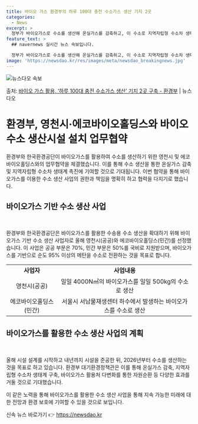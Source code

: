 ```yaml
---
title: 바이오 가스 환경부의 하루 100대 충전 수소가스 생산 기지 2곳
categories:
  - News
excerpt: >
  정부가 바이오가스로 수소를 생산해 온실가스를 감축하고, 이 수소로 지역자립형 수소차 생태계 등을 촉진한다. …
feature_text: >
  ## navernews 실시간 뉴스 속보입니다.

  정부가 바이오가스로 수소를 생산해 온실가스를 감축하고, 이 수소로 지역자립형 수소차 생태계 등을 촉진한다. …
image: 'https://newsdao.kr/res/images/meta/newsdao_breakingnews.jpg'
---
```


![뉴스다오 속보](https://newsdao.kr/res/images/meta/newsdao_breakingnews.jpg)

<p>출처: <a href="https://newsdao.kr/3495" rel="dofollow">바이오 가스 활용, ‘하루 100대 충전 수소가스 생산’ 기지 2곳 구축 - 환경부</a> | 뉴스다오</p>

<h1>환경부, 영천시·에코바이오홀딩스와 바이오수소 생산시설 설치 업무협약</h1>

환경부와 한국환경공단이 바이오가스를 활용하여 수소를 생산하기 위한 영천시 및 에코바이오홀딩스와의 업무협약을 체결했습니다. 이를 통해 수소 생산을 통한 온실가스 감축 및 지역자립형 수소차 생태계 촉진에 기여할 것으로 기대됩니다. 이번 협약을 통해 바이오가스를 이용한 수소 생산 사업의 권한과 책임을 명확히 하고 협력을 다지기로 했습니다.

<h2 data-ke-size="size26">바이오가스 기반 수소 생산 사업</h2>
<p data-ke-size="size16">&nbsp;</p>
환경부와 한국환경공단은 바이오가스를 활용한 수송용 수소 생산을 확대하기 위해 바이오가스 기반 수소 생산 사업자로 올해 영천시(공공)와 에코바이오홀딩스(민간)를 선정했습니다. 이 사업은 공공 부문은 70%, 민간 부문은 50%를 국비로 지원받으며, 바이오가스를 기반으로 순도 95% 이상의 메탄을 수소로 전환하는 것을 목표로 합니다.

<table>
  <tr>
    <td style="text-align: center; height: 17px;"><b>사업자</b></td>
    <td style="text-align: center; height: 17px;"><b>사업내용</b></td>
  </tr>
  <tr>
    <td style="text-align: center; height: 17px;">영천시(공공)</td>
    <td style="text-align: center; height: 17px;">일일 4000N㎥의 바이오가스를 일일 500kg의 수소로 생산</td>
  </tr>
  <tr>
    <td style="text-align: center; height: 17px;">에코바이오홀딩스(민간)</td>
    <td style="text-align: center; height: 17px;">서울시 서남물재생센터 하수에서 발생하는 바이오가스를 수소로 생산</td>
  </tr>
</table>

<h2 data-ke-size="size26">바이오가스를 활용한 수소 생산 사업의 계획</h2>
<p data-ke-size="size16">&nbsp;</p>
올해 시설 설계를 시작하고 내년까지 시설을 준공한 뒤, 2026년부터 수소를 생산하는 것을 목표로 하고 있습니다. 환경부 대기환경정책관은 이를 통해 온실가스 감축, 지역자립형 수소차 생태계 구축, 바이오가스 활용처 다변화를 통한 자원순환 등 다양한 효과를 거둘 것으로 기대했습니다.

이 같은 노력을 통해 바이오가스를 활용한 수소 생산 사업을 통해 지속 가능한 미래에 대한 전망과 환경 보호에 기여할 수 있을 것으로 보입니다. 

신속 뉴스 바로가기 👉 <a href="https://newsdao.kr" rel="dofollow">https://newsdao.kr</a>


